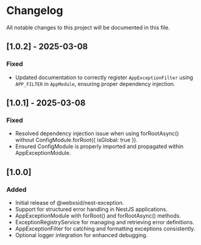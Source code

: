 # Changelog

All notable changes to this project will be documented in this file.

## [1.0.2] - 2025-03-08
### Fixed
- Updated documentation to correctly register `AppExceptionFilter` using `APP_FILTER` in `AppModule`, ensuring proper dependency injection.

## [1.0.1] - 2025-03-08

### Fixed

- Resolved dependency injection issue when using forRootAsync() without ConfigModule.forRoot({ isGlobal: true }).
- Ensured ConfigModule is properly imported and propagated within AppExceptionModule.

## [1.0.0]

### Added

- Initial release of @webxsid/nest-exception.
- Support for structured error handling in NestJS applications.
- AppExceptionModule with forRoot() and forRootAsync() methods.
- ExceptionRegistryService for managing and retrieving error definitions. 
- AppExceptionFilter for catching and formatting exceptions consistently. 
- Optional logger integration for enhanced debugging.


